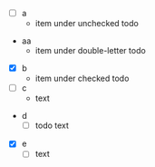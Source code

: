 - [ ] a
    - item under unchecked todo
- aa
    - item under double-letter todo
- [x] b
    - item under checked todo
- [ ] c
    - text
- d
    - [ ] todo text
- [x] e
    - [ ] text
